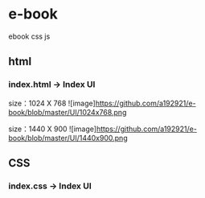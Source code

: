 # e-book
ebook css js
## html
### index.html -> Index UI

size：1024 X 768
![image]https://github.com/a192921/e-book/blob/master/UI/1024x768.png

size：1440 X 900
![image]https://github.com/a192921/e-book/blob/master/UI/1440x900.png

## CSS
### index.css -> Index UI
